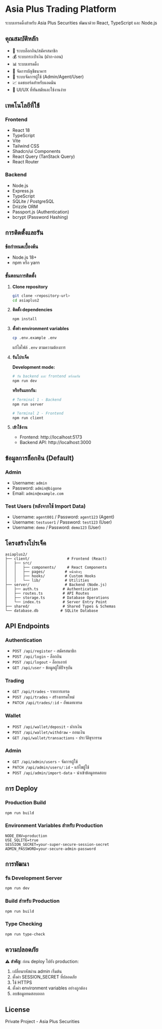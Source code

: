# Asia Plus Trading Platform

ระบบเทรดดิ้งสำหรับ Asia Plus Securities พัฒนาด้วย React, TypeScript และ Node.js

## คุณสมบัติหลัก

- 🔐 ระบบล็อกอิน/สมัครสมาชิก
- 💰 ระบบกระเป๋าเงิน (ฝาก-ถอน)
- 📊 ระบบเทรดดิ้ง
- 🏦 จัดการบัญชีธนาคาร
- 👥 ระบบจัดการผู้ใช้ (Admin/Agent/User)
- 📈 แดชบอร์ดสำหรับแอดมิน
- 🎨 UI/UX ที่ทันสมัยและใช้งานง่าย

## เทคโนโลยีที่ใช้

### Frontend
- React 18
- TypeScript
- Vite
- Tailwind CSS
- Shadcn/ui Components
- React Query (TanStack Query)
- React Router

### Backend
- Node.js
- Express.js
- TypeScript
- SQLite / PostgreSQL
- Drizzle ORM
- Passport.js (Authentication)
- bcrypt (Password Hashing)

## การติดตั้งและรัน

### ข้อกำหนดเบื้องต้น
- Node.js 18+ 
- npm หรือ yarn

### ขั้นตอนการติดตั้ง

1. **Clone repository**
   ```bash
   git clone <repository-url>
   cd asiaplus2
   ```

2. **ติดตั้ง dependencies**
   ```bash
   npm install
   ```

3. **ตั้งค่า environment variables**
   ```bash
   cp .env.example .env
   ```
   แก้ไขไฟล์ `.env` ตามความต้องการ

4. **รันโปรเจ็ค**
   
   **Development mode:**
   ```bash
   # รัน backend และ frontend พร้อมกัน
   npm run dev
   ```
   
   **หรือรันแยกกัน:**
   ```bash
   # Terminal 1 - Backend
   npm run server
   
   # Terminal 2 - Frontend  
   npm run client
   ```

5. **เข้าใช้งาน**
   - Frontend: http://localhost:5173
   - Backend API: http://localhost:3000

## ข้อมูลการล็อกอิน (Default)

### Admin
- Username: `admin`
- Password: `admin@bigone`
- Email: `admin@example.com`

### Test Users (หลังจากใช้ Import Data)
- Username: `agent001` / Password: `agent123` (Agent)
- Username: `testuser1` / Password: `test123` (User)
- Username: `demo` / Password: `demo123` (User)

## โครงสร้างโปรเจ็ค

```
asiaplus2/
├── client/                 # Frontend (React)
│   ├── src/
│   │   ├── components/     # React Components
│   │   ├── pages/         # หน้าต่างๆ
│   │   ├── hooks/         # Custom Hooks
│   │   └── lib/           # Utilities
├── server/                # Backend (Node.js)
│   ├── auth.ts           # Authentication
│   ├── routes.ts         # API Routes
│   ├── storage.ts        # Database Operations
│   └── index.ts          # Server Entry Point
├── shared/               # Shared Types & Schemas
└── database.db          # SQLite Database
```

## API Endpoints

### Authentication
- `POST /api/register` - สมัครสมาชิก
- `POST /api/login` - ล็อกอิน
- `POST /api/logout` - ล็อกเอาท์
- `GET /api/user` - ข้อมูลผู้ใช้ปัจจุบัน

### Trading
- `GET /api/trades` - รายการเทรด
- `POST /api/trades` - สร้างเทรดใหม่
- `PATCH /api/trades/:id` - อัพเดทเทรด

### Wallet
- `POST /api/wallet/deposit` - ฝากเงิน
- `POST /api/wallet/withdraw` - ถอนเงิน
- `GET /api/wallet/transactions` - ประวัติธุรกรรม

### Admin
- `GET /api/admin/users` - จัดการผู้ใช้
- `PATCH /api/admin/users/:id` - แก้ไขผู้ใช้
- `POST /api/admin/import-data` - นำเข้าข้อมูลทดสอบ

## การ Deploy

### Production Build
```bash
npm run build
```

### Environment Variables สำหรับ Production
```env
NODE_ENV=production
USE_SQLITE=true
SESSION_SECRET=your-super-secure-session-secret
ADMIN_PASSWORD=your-secure-admin-password
```

## การพัฒนา

### รัน Development Server
```bash
npm run dev
```

### Build สำหรับ Production
```bash
npm run build
```

### Type Checking
```bash
npm run type-check
```

## ความปลอดภัย

⚠️ **สำคัญ**: ก่อน deploy ไปยัง production:

1. เปลี่ยนรหัสผ่าน admin เริ่มต้น
2. ตั้งค่า SESSION_SECRET ที่ปลอดภัย
3. ใช้ HTTPS
4. ตั้งค่า environment variables อย่างถูกต้อง
5. ลบข้อมูลทดสอบออก

## License

Private Project - Asia Plus Securities